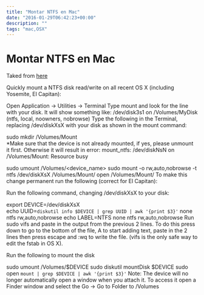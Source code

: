 ```yaml
---
title: "Montar NTFS en Mac"
date: "2016-01-29T06:42:23+00:00"
description: ""
tags: "mac,OSX"
---
```

# Montar NTFS en Mac

Taked from [here](http://apple.stackexchange.com/a/170011)

Quickly mount a NTFS disk read/write on all recent OS X (including Yosemite, El Capitan):

Open Application -> Utilities -> Terminal
Type mount and look for the line with your disk. It will show something like: /dev/disk3s1 on /Volumes/MyDisk (ntfs, local, noowners, nobrowse)
Type the following in the Terminal, replacing /dev/diskXsX with your disk as shown in the mount command:

sudo mkdir /Volumes/Mount  
*Make sure that the device is not already mounted, if yes, please unmount it first. Otherwise it will result in error: mount_ntfs: /dev/diskNsN on /Volumes/Mount: Resource busy

sudo umount /Volumes/<device_name>
sudo mount -o rw,auto,nobrowse -t ntfs /dev/diskXsX /Volumes/Mount/
open /Volumes/Mount/
To make this change permanent run the following (correct for El Capitan):

Run the following command, changing /dev/diskXsX to your disk:

export DEVICE=/dev/diskXsX   
echo UUID=`diskutil info $DEVICE | grep UUID | awk '{print $3}'` none ntfs rw,auto,nobrowse 
echo LABEL=NTFS none ntfs rw,auto,nobrowse
Run sudo vifs and paste in the output from the previous 2 lines. To do this press down to go to the bottom of the file, A to start adding text, paste in the 2 lines then press escape and :wq to write the file. (vifs is the only safe way to edit the fstab in OS X).

Run the following to mount the disk

sudo umount /Volumes/$DEVICE 
sudo diskutil mountDisk $DEVICE
sudo open `mount | grep $DEVICE | awk '{print $3}'`
Note: The device will no longer automatically open a window when you attach it. To access it open a Finder window and select the Go -> Go to Folder to /Volumes


